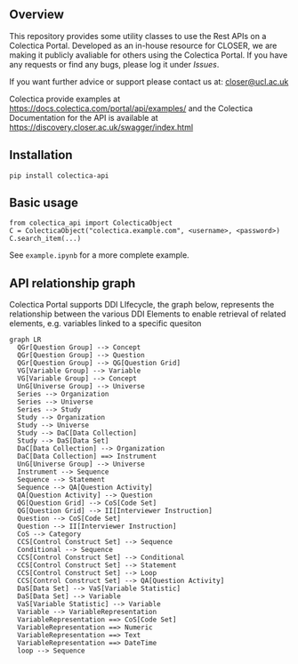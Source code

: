 ## Overview

This repository provides some utility classes to use the Rest APIs on a Colectica Portal. 
Developed as an in-house resource for CLOSER, we are making it publicly avaliable for others using the Colectica Portal.
If you have any requests or find any bugs, please log it under *Issues*.

If you want further advice or support please contact us at: closer@ucl.ac.uk

Colectica provide examples at https://docs.colectica.com/portal/api/examples/ and the Colectica Documentation for the API is available at https://discovery.closer.ac.uk/swagger/index.html

## Installation

```
pip install colectica-api
```

## Basic usage

```
from colectica_api import ColecticaObject
C = ColecticaObject("colectica.example.com", <username>, <password>)
C.search_item(...)
```

See `example.ipynb` for a more complete example.

## API relationship graph
Colectica Portal supports DDI LIfecycle, the graph below, represents the relationship between the various DDI Elements to enable retrieval of related elements, e.g. variables linked to a specific quesiton

```mermaid
graph LR
  QGr[Question Group] --> Concept
  QGr[Question Group] --> Question
  QGr[Question Group] --> QG[Question Grid]
  VG[Variable Group] --> Variable
  VG[Variable Group] --> Concept
  UnG[Universe Group] --> Universe
  Series --> Organization
  Series --> Universe
  Series --> Study
  Study --> Organization
  Study --> Universe
  Study --> DaC[Data Collection]
  Study --> DaS[Data Set]
  DaC[Data Collection] --> Organization
  DaC[Data Collection] ==> Instrument
  UnG[Universe Group] --> Universe
  Instrument --> Sequence
  Sequence --> Statement
  Sequence --> QA[Question Activity]
  QA[Question Activity] --> Question
  QG[Question Grid] --> CoS[Code Set]
  QG[Question Grid] --> II[Interviewer Instruction]
  Question --> CoS[Code Set]
  Question --> II[Interviewer Instruction]
  CoS --> Category
  CCS[Control Construct Set] --> Sequence
  Conditional --> Sequence
  CCS[Control Construct Set] --> Conditional
  CCS[Control Construct Set] --> Statement
  CCS[Control Construct Set] --> Loop
  CCS[Control Construct Set] --> QA[Question Activity]
  DaS[Data Set] --> VaS[Variable Statistic]
  DaS[Data Set] --> Variable
  VaS[Variable Statistic] --> Variable
  Variable --> VariableRepresentation
  VariableRepresentation ==> CoS[Code Set]
  VariableRepresentation ==> Numeric
  VariableRepresentation ==> Text
  VariableRepresentation ==> DateTime
  loop --> Sequence
```
